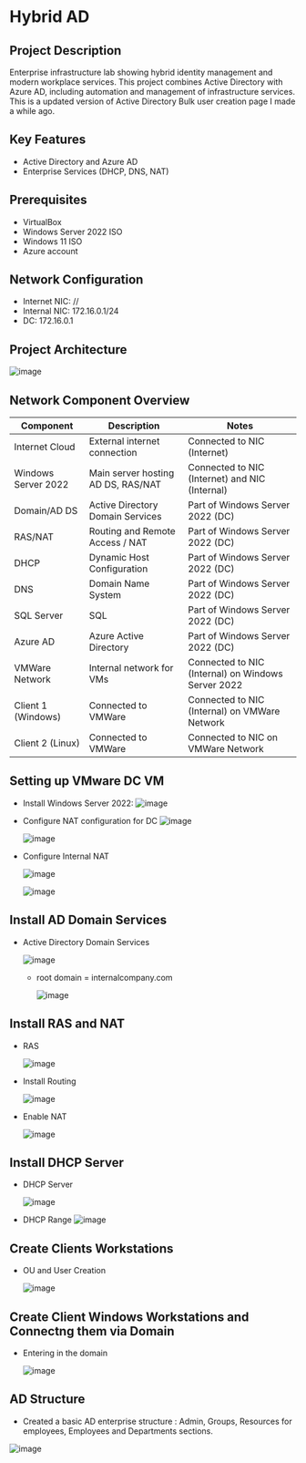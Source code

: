 # Hybrid AD  

## Project Description
Enterprise infrastructure lab showing hybrid identity management and modern workplace services. This project combines Active Directory with Azure AD, including automation and management of infrastructure services. This is a updated version of Active Directory Bulk user creation page I made a while ago.

## Key Features 
  - Active Directory and Azure AD
  - Enterprise Services (DHCP, DNS, NAT)

## Prerequisites
  - VirtualBox
  - Windows Server 2022 ISO
  - Windows 11 ISO
  - Azure account

## Network Configuration 
  - Internet NIC: //
  - Internal NIC: 172.16.0.1/24
  - DC: 172.16.0.1

## Project Architecture
![image](https://github.com/user-attachments/assets/44e02c1b-f906-4fa6-88d3-4844c920bd08)

## Network Component Overview 

| Component            | Description                      | Notes                                              |
|----------------------|----------------------------------|----------------------------------------------------|
| Internet Cloud       | External internet connection      | Connected to NIC (Internet)                         |
| Windows Server 2022  | Main server hosting AD DS, RAS/NAT| Connected to NIC (Internet) and NIC (Internal)      |
| Domain/AD DS         | Active Directory Domain Services  | Part of Windows Server 2022 (DC)                    |
| RAS/NAT              | Routing and Remote Access / NAT   | Part of Windows Server 2022 (DC)                    |
| DHCP                 | Dynamic Host Configuration       | Part of Windows Server 2022 (DC)                    |
| DNS                 | Domain Name System                 | Part of Windows Server 2022 (DC)                    |
| SQL Server           | SQL                             | Part of Windows Server 2022 (DC)                    |
| Azure AD             | Azure Active Directory        | Part of Windows Server 2022 (DC)                    |
| VMWare Network       | Internal network for VMs           | Connected to NIC (Internal) on Windows Server 2022  |
| Client 1 (Windows)   | Connected to VMWare               | Connected to NIC (Internal) on VMWare Network       |
| Client 2 (Linux)     | Connected to VMWare               | Connected to NIC on VMWare Network                |


## Setting up VMware DC VM 
  - Install Windows Server 2022:
      ![image](https://github.com/user-attachments/assets/8cc399eb-2ea8-42e1-afaf-3848a6bf358b)

  - Configure NAT configuration for DC
      ![image](https://github.com/user-attachments/assets/a511e19d-86da-4239-9e72-079cc684100d)
    
      ![image](https://github.com/user-attachments/assets/303bda4f-31d9-4242-b222-646ed7440e3a)
    
    

  - Configure Internal NAT

     ![image](https://github.com/user-attachments/assets/a5089067-b298-47ec-a5bd-a0cba5ca0d93)

      ![image](https://github.com/user-attachments/assets/13934cd4-a77d-4ea1-8cf1-c529e273aec0)


## Install AD Domain Services 

- Active Directory Domain Services

    ![image](https://github.com/user-attachments/assets/19748b36-4789-42b5-8c23-4c365266cbd7)

  - root domain = internalcompany.com

     ![image](https://github.com/user-attachments/assets/1aff9801-c05b-4e4f-9408-4a99c778d732)




## Install RAS and NAT

- RAS

  ![image](https://github.com/user-attachments/assets/6a07a01e-19de-4580-9152-02dfc84b536f)

- Install Routing

  ![image](https://github.com/user-attachments/assets/ee7e00cd-3452-409a-b577-9f95f930159d)


- Enable NAT

   ![image](https://github.com/user-attachments/assets/766b3628-e165-4936-bcbd-015c2e107146)
  
## Install DHCP Server 


- DHCP Server

  ![image](https://github.com/user-attachments/assets/a508ffa9-d224-4a27-b1d0-04295a54465f)

- DHCP Range
  ![image](https://github.com/user-attachments/assets/18de98b6-6761-4613-9865-8874974f96ff)

  
## Create Clients Workstations 

- OU and User Creation

  ![image](https://github.com/user-attachments/assets/3ca4d8b7-a6e9-43fb-955e-2a7ad3660b30)



## Create Client Windows Workstations and Connectng them via Domain

  - Entering in the domain

    ![image](https://github.com/user-attachments/assets/74e5ee78-08e2-4e45-bda8-1e9cf9b41aa8)


    
## AD Structure 

 - Created a basic AD enterprise structure : Admin, Groups, Resources for employees, Employees and Departments sections. 

  ![image](https://github.com/user-attachments/assets/8adb6e37-69a4-4a3d-9e60-885199cc4fd5)






    


